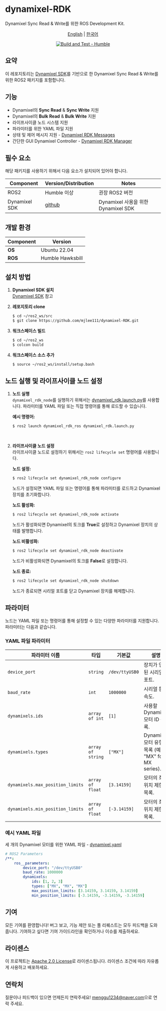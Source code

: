 # dynamixel-RDK

Dynamixel Sync Read & Write를 위한 ROS Development Kit.

<div align="center">

[English](../README.md) | [한국어](README_ko.md)
  
[![Build and Test - Humble](https://github.com/mjlee111/dynamixel-RDK/actions/workflows/humble.yml/badge.svg?branch=master&event=push)](https://github.com/mjlee111/dynamixel-RDK/actions/workflows/humble.yml)

</div>

## 요약
이 레포지토리는 [Dynamixel SDK](https://github.com/ROBOTIS-GIT/DynamixelSDK)를 기반으로 한 Dynamixel Sync Read & Write를 위한 ROS2 패키지를 포함합니다.

## 기능
- Dynamixel의 **Sync Read** & **Sync Write** 지원
- Dynamixel의 **Bulk Read** & **Bulk Write** 지원
- 라이프사이클 노드 시스템 지원
- 파라미터를 위한 YAML 파일 지원
- 상태 및 제어 메시지 지원 - [Dynamixel RDK Messages](../dynamixel_rdk_msgs/README_ko.md)
- 간단한 GUI Dynamixel Controller - [Dynamixel RDK Manager](https://github.com/mjlee111/dynamixel-RDK-manager)

## 필수 요소
해당 패키지를 사용하기 위해서 다음 요소가 설치되어 있어야 합니다.

| Component | Version/Distribution | Notes |
|-----------|----------------------|-------|
| ROS2 |  Humble 이상 | 권장 ROS2 버전 |
| Dynamixel SDK | [github](https://github.com/ROBOTIS-GIT/DynamixelSDK) | Dynamixel 사용을 위한 Dynamixel SDK |

## 개발 환경

| Component   | Version          |
|-------------|------------------|
| **OS**      | Ubuntu 22.04     |
| **ROS**     | Humble Hawksbill |

## 설치 방법
1. **Dynamixel SDK 설치** <br>
    [Dynamixel SDK](https://github.com/ROBOTIS-GIT/DynamixelSDK) 참고

2. **레포지토리 clone**
    ```bash
    $ cd ~/ros2_ws/src
    $ git clone https://github.com/mjlee111/dynamixel-RDK.git
    ```

3. **워크스페이스 빌드**
    ```bash
    $ cd ~/ros2_ws
    $ colcon build
    ```

4. **워크스페이스 소스 추가**
    ```bash
    $ source ~/ros2_ws/install/setup.bash
    ```

## 노드 실행 및 라이프사이클 노드 설정

1. **노드 실행** <br>
    `dynamixel_rdk_node`를 실행하기 위해서는 [dynamixel_rdk.launch.py](dynamixel_rdk_ros/launch/dynamixel_rdk.launch.py)를 사용합니다. 파라미터를 YAML 파일 또는 직접 명령어를 통해 로드할 수 있습니다.

    **예시 명령어:**
    ```bash
    $ ros2 launch dynamixel_rdk_ros dynamixel_rdk.launch.py
    ```
<br>

2. **라이프사이클 노드 설정** <br>
    라이프사이클 노드로 설정하기 위해서는 `ros2 lifecycle set` 명령어를 사용합니다.

    **노드 설정:**
    ```bash
    $ ros2 lifecycle set dynamixel_rdk_node configure
    ```
    노드가 설정되면 YAML 파일 또는 명령어를 통해 파라미터를 로드하고 Dynamixel 장치를 초기화합니다.

    **노드 활성화:**
    ```bash
    $ ros2 lifecycle set dynamixel_rdk_node activate
    ```
    노드가 활성화되면 Dynamixel의 토크를 **True**로 설정하고 Dynamixel 장치의 상태를 발행합니다.

    **노드 비활성화:**
    ```bash
    $ ros2 lifecycle set dynamixel_rdk_node deactivate
    ```
    노드가 비활성화되면 Dynamixel의 토크를 **False**로 설정합니다.

    **노드 종료:**
    ```bash
    $ ros2 lifecycle set dynamixel_rdk_node shutdown
    ```
    노드가 종료되면 시리얼 포트를 닫고 Dynamixel 장치를 해제합니다.

## 파라미터

노드는 YAML 파일 또는 명령어를 통해 설정할 수 있는 다양한 파라미터를 지원합니다. 파라미터는 다음과 같습니다.

### YAML 파일 파라미터
| 파라미터 이름             | 타입             | 기본값                  | 설명                                                                 |
|----------------------------|------------------|---------------------------------|-----------------------------------------------------------------------------|
| `device_port`              | `string`         | `/dev/ttyUSB0`                  | 장치가 연결된 시리얼 포트.                           |
| `baud_rate`                | `int`            | `1000000`                       | 시리얼 통신 속도.                                     |
| `dynamixels.ids`           | `array of int`   | `[1]`                     | 사용할 Dynamixel 모터 ID 목록.                                     |
| `dynamixels.types`         | `array of string`| `["MX"]`            | Dynamixel 모터 유형 목록 (예: "MX" for MX series).               |
| `dynamixels.max_position_limits` | `array of float` | `[3.14159]`  | 모터의 최대 위치 제한 목록.                  |
| `dynamixels.min_position_limits` | `array of float` | `[-3.14159]`| 모터의 최소 위치 제한 목록.                  |

### 예시 YAML 파일
세 개의 Dynamixel 모터를 위한 YAML 파일 - [dynamixel.yaml](dynamixel_rdk_ros/config/dynamixel.yaml)
```yaml
# ROS2 Parameters
/**:
    ros__parameters:
        device_port: "/dev/ttyUSB0"
        baud_rate: 1000000
        dynamixels:
            ids: [1, 2, 3]
            types: ["MX", "MX", "MX"]
            max_position_limits: [3.14159, 3.14159, 3.14159]
            min_position_limits: [-3.14159, -3.14159, -3.14159]
```

## 기여
모든 기여를 환영합니다! 버그 보고, 기능 제안 또는 풀 리퀘스트는 모두 피드백을 도와줍니다. 기여하고 싶다면 기여 가이드라인을 확인하거나 이슈를 제출하세요.

## 라이센스
이 프로젝트는 [Apache 2.0 License](LICENSE)로 라이센스됩니다. 라이센스 조건에 따라 자유롭게 사용하고 배포하세요.

## 연락처
질문이나 피드백이 있으면 언제든지 연락주세요! [menggu1234@naver.com][email]으로 연락 주세요.

[email]: mailto:menggu1234@naver.com

